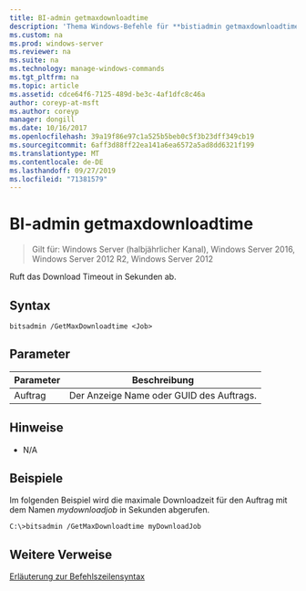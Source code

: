 ```yaml
---
title: BI-admin getmaxdownloadtime
description: 'Thema Windows-Befehle für **bistiadmin getmaxdownloadtime** : Ruft das Download Timeout in Sekunden ab.'
ms.custom: na
ms.prod: windows-server
ms.reviewer: na
ms.suite: na
ms.technology: manage-windows-commands
ms.tgt_pltfrm: na
ms.topic: article
ms.assetid: cdce64f6-7125-489d-be3c-4af1dfc8c46a
author: coreyp-at-msft
ms.author: coreyp
manager: dongill
ms.date: 10/16/2017
ms.openlocfilehash: 39a19f86e97c1a525b5beb0c5f3b23dff349cb19
ms.sourcegitcommit: 6aff3d88ff22ea141a6ea6572a5ad8dd6321f199
ms.translationtype: MT
ms.contentlocale: de-DE
ms.lasthandoff: 09/27/2019
ms.locfileid: "71381579"
---
```

# <a name="bitsadmin-getmaxdownloadtime"></a>BI-admin getmaxdownloadtime

>Gilt für: Windows Server (halbjährlicher Kanal), Windows Server 2016, Windows Server 2012 R2, Windows Server 2012

Ruft das Download Timeout in Sekunden ab.

## <a name="syntax"></a>Syntax

```
bitsadmin /GetMaxDownloadtime <Job> 
```

## <a name="parameters"></a>Parameter

|Parameter|Beschreibung|
|-------|--------|
|Auftrag|Der Anzeige Name oder GUID des Auftrags.|

## <a name="remarks"></a>Hinweise

-   N\/A

## <a name="BKMK_examples"></a>Beispiele
Im folgenden Beispiel wird die maximale Downloadzeit für den Auftrag mit dem Namen *mydownloadjob* in Sekunden abgerufen.

```
C:\>bitsadmin /GetMaxDownloadtime myDownloadJob
```

## <a name="additional-references"></a>Weitere Verweise
[Erläuterung zur Befehlszeilensyntax](command-line-syntax-key.md)


